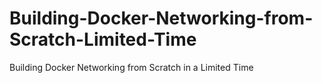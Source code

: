 # Building-Docker-Networking-from-Scratch-Limited-Time
Building Docker Networking from Scratch in a Limited Time
